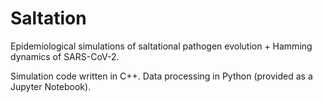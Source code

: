 # Saltation
Epidemiological simulations of saltational pathogen evolution + Hamming dynamics of SARS-CoV-2.

Simulation code written in C++.
Data processing in Python (provided as a Jupyter Notebook).
